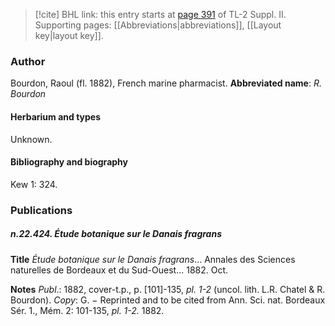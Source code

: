 > [!cite] BHL link: this entry starts at [page 391](https://www.biodiversitylibrary.org/page/33265588) of TL-2 Suppl. II.
> Supporting pages: [[Abbreviations|abbreviations]], [[Layout key|layout key]].

### Author

Bourdon, Raoul (fl. 1882), French marine pharmacist. 
**Abbreviated name**: *R. Bourdon*

#### Herbarium and types

Unknown.

#### Bibliography and biography

Kew 1: 324.

### Publications

##### n.22.424. Étude botanique sur le Danais fragrans

**Title**
*Étude botanique sur le Danais fragrans*... Annales des Sciences naturelles de Bordeaux et du Sud-Ouest... 1882. Oct.

**Notes**
*Publ*.: 1882, cover-t.p., p. \[101\]-135, *pl. 1-2* (uncol. lith. L.R. Chatel & R. Bourdon). *Copy*: G. − Reprinted and to be cited from Ann. Sci. nat. Bordeaux Sér. 1., Mém. 2: 101-135, *pl. 1-2.* 1882.


